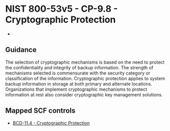 # NIST 800-53v5 - CP-9.8 - Cryptographic Protection
- 
## Guidance
The selection of cryptographic mechanisms is based on the need to protect the confidentiality and integrity of backup information. The strength of mechanisms selected is commensurate with the security category or classification of the information. Cryptographic protection applies to system backup information in storage at both primary and alternate locations. Organizations that implement cryptographic mechanisms to protect information at rest also consider cryptographic key management solutions.
## Mapped SCF controls
- [BCD-11.4 - Cryptographic Protection](../scf/bcd-114-cryptographicprotection.md)